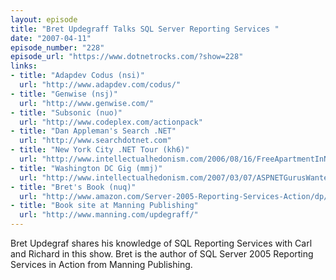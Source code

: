 ```yaml
---
layout: episode
title: "Bret Updegraff Talks SQL Server Reporting Services "
date: "2007-04-11"
episode_number: "228"
episode_url: "https://www.dotnetrocks.com/?show=228"
links:
- title: "Adapdev Codus (nsi)"
  url: "http://www.adapdev.com/codus/"
- title: "Genwise (nsj)"
  url: "http://www.genwise.com/"
- title: "Subsonic (nuo)"
  url: "http://www.codeplex.com/actionpack"
- title: "Dan Appleman's Search .NET"
  url: "http://www.searchdotnet.com"
- title: "New York City .NET Tour (kh6)"
  url: "http://www.intellectualhedonism.com/2006/08/16/FreeApartmentInNYCForOneYearOnTopOfANewYorkSalary.aspx"
- title: "Washington DC Gig (mmj)"
  url: "http://www.intellectualhedonism.com/2007/03/07/ASPNETGurusWantedInWashingtonDC.aspx"
- title: "Bret's Book (nuq)"
  url: "http://www.amazon.com/Server-2005-Reporting-Services-Action/dp/1932394761/ref=sr_1_1/104-4716680-6972768?ie=UTF8&amp;s=books&amp;qid=1176352774&amp;sr=8-1"
- title: "Book site at Manning Publishing"
  url: "http://www.manning.com/updegraff/"
---
```


Bret Updegraf shares his knowledge of SQL Reporting Services with Carl and Richard in this show. Bret is the author of SQL Server 2005 Reporting Services in Action from Manning Publishing.
